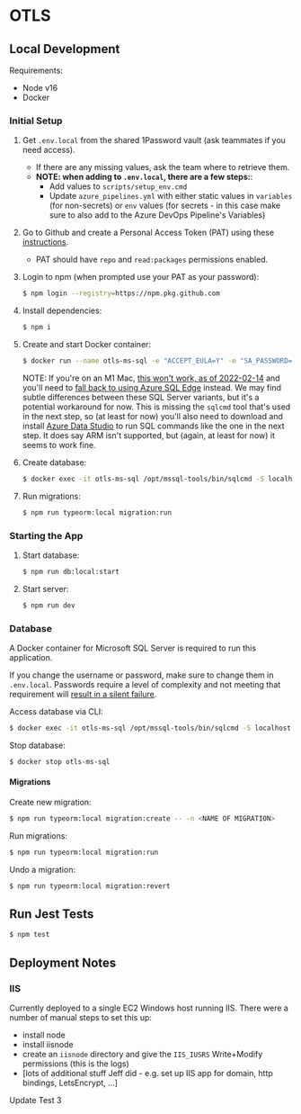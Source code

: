 # OTLS

## Local Development

Requirements:

- Node v16
- Docker

### Initial Setup

1. Get `.env.local` from the shared 1Password vault (ask teammates if you need access).

   - If there are any missing values, ask the team where to retrieve them.
   - **NOTE: when adding to `.env.local`, there are a few steps:**:
     - Add values to `scripts/setup_env.cmd`
     - Update `azure_pipelines.yml` with either static values in `variables` (for non-secrets) or `env` values (for secrets - in this case make sure to also add to the Azure DevOps Pipeline's Variables)

2. Go to Github and create a Personal Access Token (PAT) using these [instructions](https://docs.github.com/en/authentication/keeping-your-account-and-data-secure/creating-a-personal-access-token).
   - PAT should have `repo` and `read:packages` permissions enabled.
3. Login to npm (when prompted use your PAT as your password):
   ```bash
   $ npm login --registry=https://npm.pkg.github.com
   ```
4. Install dependencies:
   ```bash
   $ npm i
   ```
5. Create and start Docker container:

   ```bash
   $ docker run --name otls-ms-sql -e "ACCEPT_EULA=Y" -e "SA_PASSWORD=1Secure@Password1" -p 1433:1433 -d mcr.microsoft.com/mssql/server:2019-latest
   ```

   NOTE: If you're on an M1 Mac, [this won't work, as of 2022-02-14](https://github.com/microsoft/mssql-docker/issues/668) and you'll need to [fall back to using Azure SQL Edge](https://database.guide/how-to-install-sql-server-on-an-m1-mac-arm64/) instead.
   We may find subtle differences between these SQL Server variants, but it's a potential workaround for now.
   This is missing the `sqlcmd` tool that's used in the next step, so (at least for now) you'll also need to download and install [Azure Data Studio](https://docs.microsoft.com/en-us/sql/azure-data-studio/download-azure-data-studio?view=sql-server-ver15) to run SQL commands like the one in the next step.
   It does say ARM isn't supported, but (again, at least for now) it seems to work fine.

6. Create database:
   ```bash
   $ docker exec -it otls-ms-sql /opt/mssql-tools/bin/sqlcmd -S localhost -U sa -P 1Secure@Password1 -Q "CREATE DATABASE otls"
   ```
7. Run migrations:
   ```bash
   $ npm run typeorm:local migration:run
   ```

### Starting the App

1. Start database:
   ```bash
   $ npm run db:local:start
   ```
2. Start server:
   ```bash
   $ npm run dev
   ```

### Database

A Docker container for Microsoft SQL Server is required to run this application.

If you change the username or password, make sure to change them in `.env.local`. Passwords require a level of complexity and not meeting that requirement will [result in a silent failure](https://github.com/microsoft/mssql-docker/issues/315#issuecomment-392957615).

Access database via CLI:

```bash
$ docker exec -it otls-ms-sql /opt/mssql-tools/bin/sqlcmd -S localhost -U sa -P 1Secure@Password1
```

Stop database:

```bash
$ docker stop otls-ms-sql
```

#### Migrations

Create new migration:

```bash
$ npm run typeorm:local migration:create -- -n <NAME OF MIGRATION>
```

Run migrations:

```bash
$ npm run typeorm:local migration:run
```

Undo a migration:

```bash
$ npm run typeorm:local migration:revert
```

## Run Jest Tests

```bash
$ npm test
```

## Deployment Notes

### IIS

Currently deployed to a single EC2 Windows host running IIS.
There were a number of manual steps to set this up:

- install node
- install iisnode
- create an `iisnode` directory and give the `IIS_IUSRS` Write+Modify permissions (this is the logs)
- [lots of additional stuff Jeff did - e.g. set up IIS app for domain, http bindings, LetsEncrypt, ...]

Update Test 3

